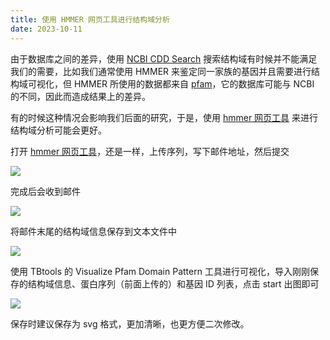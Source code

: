 ```yaml
---
title: 使用 HMMER 网页工具进行结构域分析
date: 2023-10-11
---
```


由于数据库之间的差异，使用 [NCBI CDD Search](https://www.ncbi.nlm.nih.gov/Structure/bwrpsb/bwrpsb.cgi) 搜索结构域有时候并不能满足我们的需要，比如我们通常使用 HMMER 来鉴定同一家族的基因并且需要进行结构域可视化，但 HMMER 所使用的数据都来自 [pfam](http://pfam-legacy.xfam.org/)，它的数据库可能与 NCBI 的不同，因此而造成结果上的差异。

<!--more-->

有的时候这种情况会影响我们后面的研究，于是，使用 [hmmer 网页工具](https://www.ebi.ac.uk/Tools/hmmer/) 来进行结构域分析可能会更好。

打开 [hmmer 网页工具](https://www.ebi.ac.uk/Tools/hmmer/)，还是一样，上传序列，写下邮件地址，然后提交

![](https://images.yuanj.top/202310111726041.png)

完成后会收到邮件

![](https://images.yuanj.top/202310111727248.png)

将邮件末尾的结构域信息保存到文本文件中

![](https://images.yuanj.top/202310111728580.png)

使用 TBtools 的 Visualize Pfam Domain Pattern 工具进行可视化，导入刚刚保存的结构域信息、蛋白序列（前面上传的）和基因 ID 列表，点击 start 出图即可

![](https://images.yuanj.top/202310111729045.png)

保存时建议保存为 svg 格式，更加清晰，也更方便二次修改。